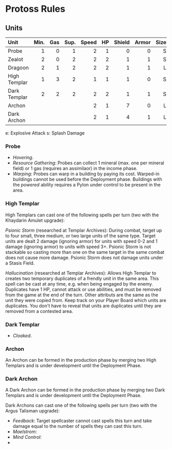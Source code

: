 # Protoss Rules

## Units 

Unit           | Min. | Gas | Sup. | Speed | HP | Shield | Armor | Size | Range | Ground | Air | Sight |
:------------- | ---: | --: | ---: | ----: | -: | -----: | ----: | ---: | ----: | -----: | --: | ----: |
Probe          | 1    | 0   | 1    |     2 |  1 |      0 |     0 |    S |     1 |    1/2 |     |     8 | 
Zealot         | 2    | 0   | 2    |     2 |  2 |      1 |     1 |    S |     1 |      2 |     |     7 |
Dragoon        | 2    | 1   | 2    |     2 |  2 |      1 |     1 |    L |     4 |     2e |     |     8 |
High Templar   | 1    | 3   | 2    |     1 |  1 |      1 |     0 |    S |       |        |     |     7 |
Dark Templar   | 2    | 2   | 2    |     2 |  2 |      1 |     1 |    S |     1 |      4 |     |     8 |
Archon         |      |     |      |     2 |  1 |      7 |     0 |    L |     2 |     5s |     |     8 |
Dark Archon    |      |     |      |     2 |  1 |      4 |     1 |    L |       |        |     |    10 |

e: Explosive Attack
s: Splash Damage

### Probe

- _Hovering_.
- _Resource Gathering_: Probes can collect 1 mineral (max. one per mineral field) or 1 gas (requires an assimilaor) in the income phase.
- _Warping_: Probes can warp in a building by paying its cost. Warped-in buildings cannot be used before the Deployment phase. Buildings with the _powered_ ability requires a Pylon under control to be present in the area. 

### High Templar

High Templars can cast one of the following spells per turn (two with the Khaydarin Amulet upgrade):

_Psionic Storm_ (researched at Templar Archives): During combat, target up to four small, three medium, or two large units of the same type. Target units are dealt 2 damage (ignoring armor) for units with speed 0-2 and 1 damage (ignoring armor) to units with speed 3+. Psionic Storm is not stackable so casting more than one on the same target in the same combat does not cause more damage. Psionic Storm does not damage units under a Stasis Field.

_Hallucination_ (researched at Templar Archives): Allows High Templar to creates two temporary duplicates of a frendly unit in the same area. This spell can be cast at any time, e.g. when being engaged by the enemy. Duplicates have 1 HP, cannot attack or use abilities, and must be removed from the game at the end of the turn. Other attributs are the same as the unit they were copied from. Keep track on your Player Board which units are duplicates. You don't have to reveal that units are duplicates until they are removed from a contested area.

### Dark Templar

- _Cloaked_.

### Archon

An Archon can be formed in the production phase by merging two High Templars and is under development until the Deployment Phase.

### Dark Archon

A Dark Archon can be formed in the production phase by merging two Dark Templars and is under development until the Deployment Phase.

Dark Archons can cast one of the following spells per turn (two with the Argus Talisman upgrade):

- _Feedback_: Target spellcaster cannot cast spells this turn and take damage equal to the number of spells they can cast this turn. 
- _Maelstrom_: 
- _Mind Control_:
- 
